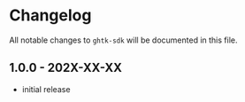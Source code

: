 # Changelog

All notable changes to `ghtk-sdk` will be documented in this file.

## 1.0.0 - 202X-XX-XX

- initial release
